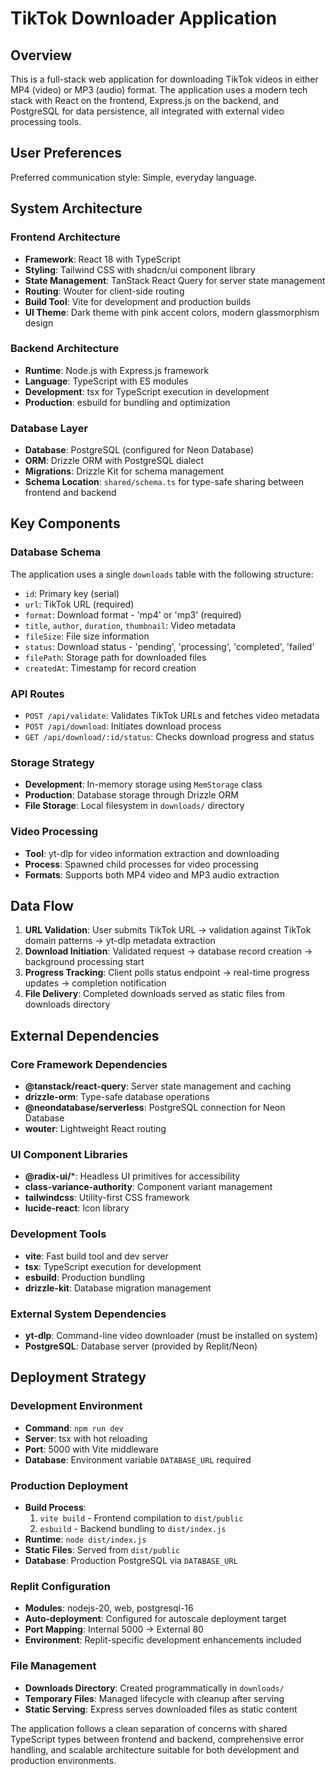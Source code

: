 # TikTok Downloader Application

## Overview

This is a full-stack web application for downloading TikTok videos in either MP4 (video) or MP3 (audio) format. The application uses a modern tech stack with React on the frontend, Express.js on the backend, and PostgreSQL for data persistence, all integrated with external video processing tools.

## User Preferences

Preferred communication style: Simple, everyday language.

## System Architecture

### Frontend Architecture
- **Framework**: React 18 with TypeScript
- **Styling**: Tailwind CSS with shadcn/ui component library
- **State Management**: TanStack React Query for server state management
- **Routing**: Wouter for client-side routing
- **Build Tool**: Vite for development and production builds
- **UI Theme**: Dark theme with pink accent colors, modern glassmorphism design

### Backend Architecture
- **Runtime**: Node.js with Express.js framework
- **Language**: TypeScript with ES modules
- **Development**: tsx for TypeScript execution in development
- **Production**: esbuild for bundling and optimization

### Database Layer
- **Database**: PostgreSQL (configured for Neon Database)
- **ORM**: Drizzle ORM with PostgreSQL dialect
- **Migrations**: Drizzle Kit for schema management
- **Schema Location**: `shared/schema.ts` for type-safe sharing between frontend and backend

## Key Components

### Database Schema
The application uses a single `downloads` table with the following structure:
- `id`: Primary key (serial)
- `url`: TikTok URL (required)
- `format`: Download format - 'mp4' or 'mp3' (required)
- `title`, `author`, `duration`, `thumbnail`: Video metadata
- `fileSize`: File size information
- `status`: Download status - 'pending', 'processing', 'completed', 'failed'
- `filePath`: Storage path for downloaded files
- `createdAt`: Timestamp for record creation

### API Routes
- `POST /api/validate`: Validates TikTok URLs and fetches video metadata
- `POST /api/download`: Initiates download process
- `GET /api/download/:id/status`: Checks download progress and status

### Storage Strategy
- **Development**: In-memory storage using `MemStorage` class
- **Production**: Database storage through Drizzle ORM
- **File Storage**: Local filesystem in `downloads/` directory

### Video Processing
- **Tool**: yt-dlp for video information extraction and downloading
- **Process**: Spawned child processes for video processing
- **Formats**: Supports both MP4 video and MP3 audio extraction

## Data Flow

1. **URL Validation**: User submits TikTok URL → validation against TikTok domain patterns → yt-dlp metadata extraction
2. **Download Initiation**: Validated request → database record creation → background processing start
3. **Progress Tracking**: Client polls status endpoint → real-time progress updates → completion notification
4. **File Delivery**: Completed downloads served as static files from downloads directory

## External Dependencies

### Core Framework Dependencies
- **@tanstack/react-query**: Server state management and caching
- **drizzle-orm**: Type-safe database operations
- **@neondatabase/serverless**: PostgreSQL connection for Neon Database
- **wouter**: Lightweight React routing

### UI Component Libraries
- **@radix-ui/***: Headless UI primitives for accessibility
- **class-variance-authority**: Component variant management
- **tailwindcss**: Utility-first CSS framework
- **lucide-react**: Icon library

### Development Tools
- **vite**: Fast build tool and dev server
- **tsx**: TypeScript execution for development
- **esbuild**: Production bundling
- **drizzle-kit**: Database migration management

### External System Dependencies
- **yt-dlp**: Command-line video downloader (must be installed on system)
- **PostgreSQL**: Database server (provided by Replit/Neon)

## Deployment Strategy

### Development Environment
- **Command**: `npm run dev`
- **Server**: tsx with hot reloading
- **Port**: 5000 with Vite middleware
- **Database**: Environment variable `DATABASE_URL` required

### Production Deployment
- **Build Process**: 
  1. `vite build` - Frontend compilation to `dist/public`
  2. `esbuild` - Backend bundling to `dist/index.js`
- **Runtime**: `node dist/index.js`
- **Static Files**: Served from `dist/public`
- **Database**: Production PostgreSQL via `DATABASE_URL`

### Replit Configuration
- **Modules**: nodejs-20, web, postgresql-16
- **Auto-deployment**: Configured for autoscale deployment target
- **Port Mapping**: Internal 5000 → External 80
- **Environment**: Replit-specific development enhancements included

### File Management
- **Downloads Directory**: Created programmatically in `downloads/`
- **Temporary Files**: Managed lifecycle with cleanup after serving
- **Static Serving**: Express serves downloaded files as static content

The application follows a clean separation of concerns with shared TypeScript types between frontend and backend, comprehensive error handling, and scalable architecture suitable for both development and production environments.